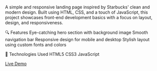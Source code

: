 A simple and responsive landing page inspired by Starbucks' clean and modern design. Built using HTML, CSS, and a touch of JavaScript, this project showcases front-end development basics with a focus on layout, design, and responsiveness.

🔍 Features
Eye-catching hero section with background image Smooth navigation bar Responsive design for mobile and desktop
Stylish layout using custom fonts and colors

🚀 Technologies Used
HTML5
CSS3
JavaScript

[Live Demo](https://Yeabtsega-Tesfaye.github.io/starbucks-landing-page/)
